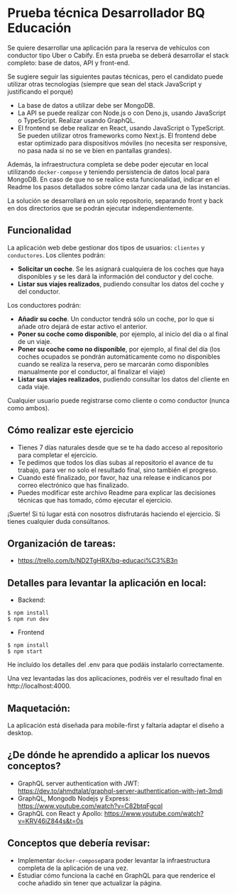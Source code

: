 # Prueba técnica Desarrollador BQ Educación

Se quiere desarrollar una aplicación para la reserva de vehículos con conductor tipo Uber o Cabify. En esta prueba se deberá desarrollar el stack completo: base de datos, API y front-end.

Se sugiere seguir las siguientes pautas técnicas, pero el candidato puede utilizar otras tecnologías (siempre que sean del stack JavaScript y justificando el porqué)
* La base de datos a utilizar debe ser MongoDB. 
* La API se puede realizar con Node.js o con Deno.js, usando JavaScript o TypeScript. Realizar usando GraphQL.
* El frontend se debe realizar en React, usando JavaScript o TypeScript. Se pueden utilizar otros frameworks como Next.js. El frontend debe estar optimizado para dispositivos móviles (no necesita ser responsive, no pasa nada si no se ve bien en pantallas grandes).

Además, la infraestructura completa se debe poder ejecutar en local utilizando `docker-compose` y teniendo persistencia de datos local para MongoDB. En caso de que no se realice esta funcionalidad, indicar en el Readme los pasos detallados sobre cómo lanzar cada una de las instancias.

La solución se desarrollará en un solo repositorio, separando front y back en dos directorios que se podrán ejecutar independientemente.

## Funcionalidad
La aplicación web debe gestionar dos tipos de usuarios: `clientes` y `conductores`. 
Los clientes podrán:
* **Solicitar un coche**. Se les asignará cualquiera de los coches que haya disponibles y se les dará la información del conductor y del coche. 
* **Listar sus viajes realizados**, pudiendo consultar los datos del coche y del conductor.

Los conductores podrán:
* **Añadir su coche**. Un conductor tendrá sólo un coche, por lo que si añade otro dejará de estar activo el anterior.
* **Poner su coche como disponible**, por ejemplo, al inicio del día o al final de un viaje.
* **Poner su coche como no disponible**, por ejemplo, al final del día (los coches ocupados se pondrán automáticamente como no disponibles cuando se realiza la reserva, pero se marcarán como disponibles manualmente por el conductor, al finalizar el viaje)
* **Listar sus viajes realizados**, pudiendo consultar los datos del cliente en cada viaje.

Cualquier usuario puede registrarse como cliente o como conductor (nunca como ambos).

## Cómo realizar este ejercicio
 * Tienes 7 días naturales desde que se te ha dado acceso al repositorio para completar el ejercicio.
 * Te pedimos que todos los días subas al repositorio el avance de tu trabajo, para ver no solo el resultado final, sino también el progreso.
 * Cuando esté finalizado, por favor, haz una release e indicanos por correo electrónico que has finalizado.
 * Puedes modificar este archivo Readme para explicar las decisiones técnicas que has tomado, cómo ejecutar el ejercicio.

¡Suerte! Si tú lugar está con nosotros disfrutarás haciendo el ejercicio. Si tienes cualquier duda consúltanos.

## Organización de tareas:
* https://trello.com/b/ND2TgHRX/bq-educaci%C3%B3n

## Detalles para levantar la aplicación en local:

- Backend:
```
$ npm install
$ npm run dev
```
- Frontend
```
$ npm install
$ npm start
```
He incluído los detalles del .env para que podáis instalarlo correctamente.

Una vez levantadas las dos aplicaciones, podréis ver el resultado final en http://localhost:4000.

## Maquetación:
La aplicación está diseñada para mobile-first y faltaría adaptar el diseño a desktop.

## ¿De dónde he aprendido a aplicar los nuevos conceptos?
* GraphQL server authentication with JWT: https://dev.to/ahmdtalat/graphql-server-authentication-with-jwt-3mdi
* GraphQL, Mongodb Nodejs y Express: https://www.youtube.com/watch?v=C82btqFgcqI
* GraphQL con React y Apollo: https://www.youtube.com/watch?v=KRV46iZ844s&t=0s

## Conceptos que debería revisar:
* Implementar `docker-compose`para poder levantar la infraestructura completa de la aplicación de una vez.
* Estudiar cómo funciona la caché en GraphQL para que renderice el coche añadido sin tener que actualizar la página.

